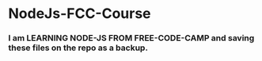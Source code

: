 # NodeJs-FCC-Course

<h3>I am LEARNING NODE-JS FROM FREE-CODE-CAMP and saving these files on the repo as a backup.</h3>
